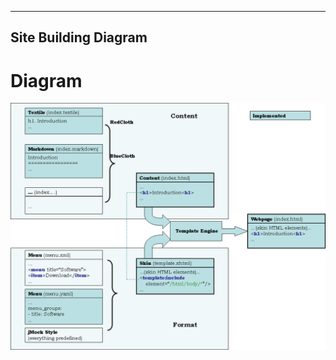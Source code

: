 ------------------------------------------------------
Site Building Diagram
------------------------------------------------------

Diagram
==============================
![Diagram](diagram.png)
